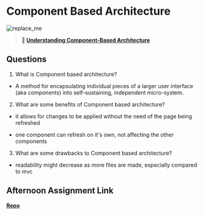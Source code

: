 # Component Based Architecture

![replace_me](https://codeworks.blob.core.windows.net/public/assets/img/illustrations/placeholder.svg)

> **📖 [Understanding Component-Based Architecture](https://codeworksacademy.com/fs-student-guide/resources/wk6/01-Component-Based-Architecture)**

## Questions

1. What is Component based architecture?

- A method for encapsulating individual pieces of a larger user interface (aka components) into self-sustaining, independent micro-system.

2. What are some benefits of Component based architecture?

- it allows for changes to be applied without the need of the page being refreshed

- one component can refresh on it's own, not affecting the other components

3. What are some drawbacks to Component based architecture?

- readability might decrease as more files are made, especially compared to mvc

## Afternoon Assignment Link

**[Repo](https://github.com/Enderdr4gon74/vuePlayground)**
